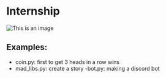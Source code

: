 # Internship
![This is an image](https://avatarfiles.alphacoders.com/772/thumb-1920-77202.png)
## Examples: 
- coin.py: first to get 3 heads in a row wins
- mad_libs.py: create a story
-bot.py: making a discord bot
